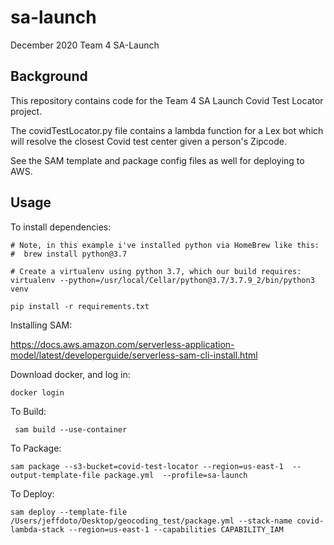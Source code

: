 # sa-launch
December 2020 Team 4 SA-Launch

## Background

This repository contains code for the Team 4 SA Launch Covid Test Locator project.  

The covidTestLocator.py file contains a lambda function for a Lex bot which will resolve the closest Covid test center given a 
person's Zipcode.

See the SAM template and package config files as well for deploying to AWS.


## Usage

To install dependencies:
    
    # Note, in this example i've installed python via HomeBrew like this:
    #  brew install python@3.7

    # Create a virtualenv using python 3.7, which our build requires:
    virtualenv --python=/usr/local/Cellar/python@3.7/3.7.9_2/bin/python3 venv

    pip install -r requirements.txt


Installing SAM:

https://docs.aws.amazon.com/serverless-application-model/latest/developerguide/serverless-sam-cli-install.html

Download docker, and log in:

    docker login


To Build:

     sam build --use-container


To Package:

    sam package --s3-bucket=covid-test-locator --region=us-east-1  --output-template-file package.yml  --profile=sa-launch


To Deploy:

    sam deploy --template-file /Users/jeffdoto/Desktop/geocoding_test/package.yml --stack-name covid-lambda-stack --region=us-east-1 --capabilities CAPABILITY_IAM

